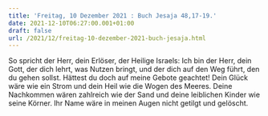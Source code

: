 ```yaml
---
title: 'Freitag, 10 Dezember 2021 : Buch Jesaja 48,17-19.'
date: 2021-12-10T06:27:00.001+01:00
draft: false
url: /2021/12/freitag-10-dezember-2021-buch-jesaja.html
---
```


So spricht der Herr, dein Erlöser, der Heilige Israels: Ich bin der Herr, dein Gott, der dich lehrt, was Nutzen bringt, und der dich auf den Weg führt, den du gehen sollst. Hättest du doch auf meine Gebote geachtet! Dein Glück wäre wie ein Strom und dein Heil wie die Wogen des Meeres. Deine Nachkommen wären zahlreich wie der Sand und deine leiblichen Kinder wie seine Körner. Ihr Name wäre in meinen Augen nicht getilgt und gelöscht.